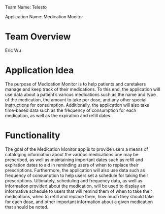 Team Name: Telesto

Application Name: Medication Monitor

# Team Overview
Eric Wu

# Application Idea
The purpose of Medication Monitor is to help patients and caretakers manage and keep track of their medications. To this end, the application will use data about a patient’s various medications such as the name and type of the medication, the amount to take per dose, and any other special instructions for consumption. Additionally, the application will also take time-based data such as the frequency of consumption for each medication, as well as the expiration and refill dates.

# Functionality
The goal of the Medication Monitor app is to provide users a means of cataloging information about the various medications one may be prescribed, as well as maintaining important dates such as refill and expiration dates to aid in reminding users of when to replace their prescriptions. Furthermore, the application will also use data such as frequency of consumption to help users set a schedule for taking their prescriptions. Ultimately, scheduling and frequency data, as well as information provided about the medication, will be used to display an informative schedule to users that will remind them of when to take their medications, when to refill and replace them, how much they should take for each dose, and other important information about a given medication that should be noted.